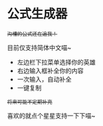 # 公式生成器

<sub><del>沟槽的公式还在追我！</del></sub>

目前仅支持简体中文喵~

- 左边栏下拉菜单选择你的英雄
- 右边输入框补全你的内容
- 一次输入，自动补全
- 一键复制

<sub><del>将来可能不定期补充</del></sub>

喜欢的就点个星星支持一下下喵~

